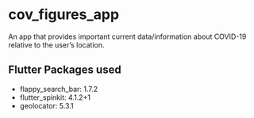 # cov_figures_app

An app that provides important current data&#x2F;information about COVID-19 relative to the user’s location.

## Flutter Packages used
* flappy_search_bar: 1.7.2
* flutter_spinkit: 4.1.2+1
* geolocator: 5.3.1
